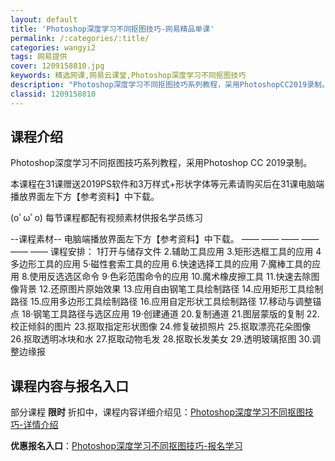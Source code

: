 ```yaml
---
layout: default
title: 'Photoshop深度学习不同抠图技巧-网易精品单课'
permalink: /:categories/:title/
categories: wangyi2
tags: 网易提供
cover: 1209158810.jpg
keywords: 精选网课,网易云课堂,Photoshop深度学习不同抠图技巧
description: "Photoshop深度学习不同抠图技巧系列教程，采用PhotoshopCC2019录制。本课程在31课赠送2019PS软件和3万样式+形状字体等元素请购买后在31课电脑端播放界面左下方【参考"
classid: 1209158810
---
```


## 课程介绍

Photoshop深度学习不同抠图技巧系列教程，采用Photoshop CC 2019录制。

本课程在31课赠送2019PS软件和3万样式+形状字体等元素请购买后在31课电脑端播放界面左下方【参考资料】中下载。

(oﾟωﾟo)   每节课程都配有视频素材供报名学员练习

--课程素材--
电脑端播放界面左下方【参考资料】中下载。
—— —— —— —— —— ——
课程安排：
1打开与储存文件
2.辅助工具应用
3.矩形选框工具的应用
4多边形工具的应用
5·磁性套索工具的应用
6.快速选择工具的应用
7·魔棒工具的应用
8.使用反选选区命令
9·色彩范围命令的应用
10.魔术橡皮擦工具
11.快速去除图像背景
12.还原图片原始效果
13.应用自由钢笔工具绘制路径
14.应用矩形工具绘制路径
15.应用多边形工具绘制路径
16.应用自定形状工具绘制路径
17.移动与调整锚点
18·钢笔工具路径与选区应用
19·创建通道
20.复制通道
21.图层蒙版的复制
22.校正倾斜的图片
23.抠取指定形状图像
24.修复破损照片
25.抠取漂亮花朵图像
26.抠取透明冰块和水
27.抠取动物毛发
28.抠取长发美女
29.透明玻璃抠图
30.调整边缘报

## 课程内容与报名入口

部分课程 **限时** 折扣中，课程内容详细介绍见：[Photoshop深度学习不同抠图技巧-详情介绍](https://study.163.com/course/introduction/1209158810.htm?share=1&shareId=1025206652&utm_campaign=share&utm_medium=iphoneShare&utm_source=&utm_u=1025206652)

**优惠报名入口**：[Photoshop深度学习不同抠图技巧-报名学习](https://study.163.com/course/introduction/1209158810.htm?share=1&shareId=1025206652&utm_campaign=share&utm_medium=iphoneShare&utm_source=&utm_u=1025206652)

